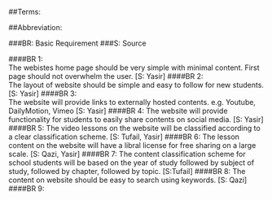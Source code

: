 ##Terms:

##Abbreviation:

###BR:    Basic Requirement
###S:     Source


####BR 1:  
The webistes home page should be very simple with minimal content. First page should not overwhelm the user. [S: Yasir]
####BR 2:  
The layout of website should be simple and easy to follow for new students. [S: Yasir]
####BR 3:  
The website will provide links to externally hosted contents. e.g. Youtube, DailyMotion, Vimeo [S: Yasir]
####BR 4:
The website will provide functionality for students to easily share contents on social media. [S: Yasir]
####BR 5: 
The video lessons on the website will be classified according to a clear classification scheme. [S: Tufail, Yasir]
####BR 6: 
The lesson content on the website will have a libral license for free sharing on a large scale. [S: Qazi, Yasir]
####BR 7: 
The content classification scheme for school students will be based on the year of study followed by subject of study, followed 
by chapter, followed by topic. [S:Tufail]
####BR 8: 
The content on website should be easy to search using keywords. [S: Qazi]
####BR 9:

 
